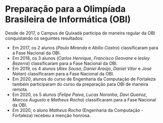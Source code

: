 # Preparação para a Olimpíada Brasileira de Informática (OBI)

Desde de 2017, o Campus de Quixadá participa de maneira regular da OBI conquistando os seguintes resultados:

* Em 2017, os 2 alunos (*Paulo Miranda* e *Abílio Castro*) classificaram para a Fase Nacional da OBI.
* Em 2018, os 3 alunos (*Carlos Henrique*, *Francisco Geovane* e *Iesley Bezerra*) classificaram para a Fase Nacional da OBI. 
* Em 2019, os 4 alunos (*Álex Sousa*, *Daniel Araújo*, *Daniel Vitor* e *José Natan*) classificaram para a Fase Nacional da OBI.
* Em 2020, alunos do curso de Engenharia da Computação de Fortaleza também participaram do curso da preparação para OBI de maneira remota.
* Em 2020, os 5 alunos (*Felipe Paiva*, *Lucas Noronha*, *Davi Queiroz*,  *Marcos Augusto* e *Matheus Rocha*) classificaram para a Fase Nacional da OBI.
* Em 2020, o aluno *Matheus Rocha* (Engenharia da Computação - Fortaleza) recebeu a menção honrosa.

